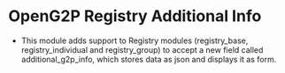 # OpenG2P Registry Additional Info

- This module adds support to Registry modules (registry_base, registry_individual and registry_group) to
  accept a new field called additional_g2p_info, which stores data as json and displays it as form.
